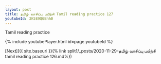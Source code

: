 ```yaml
---
layout: post
title: தமிழ் வாசிப்பு பயிற்சி Tamil reading practice 127
youtubeId: 3K589QGBhh0
---
```

 
 
Tamil reading practice
 
 
 
 
 


{% include youtubePlayer.html id=page.youtubeId %}
 
[Next]({{ site.baseurl }}{% link  split1/_posts/2020-11-29-தமிழ் வாசிப்பு பயிற்சி tamil reading practice 126.md%})
 
